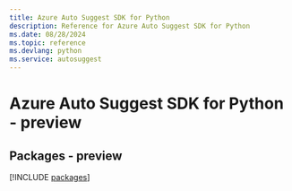 ```yaml
---
title: Azure Auto Suggest SDK for Python
description: Reference for Azure Auto Suggest SDK for Python
ms.date: 08/28/2024
ms.topic: reference
ms.devlang: python
ms.service: autosuggest
---
```

# Azure Auto Suggest SDK for Python - preview
## Packages - preview
[!INCLUDE [packages](auto-suggest-index.md)]